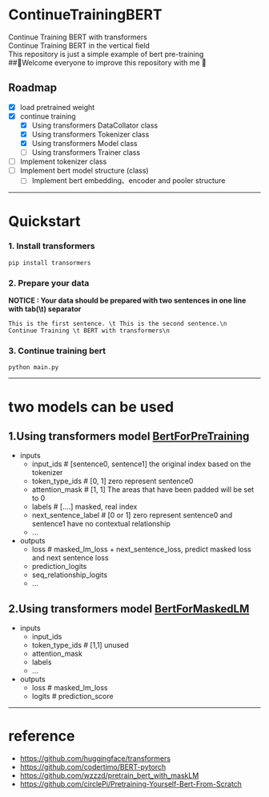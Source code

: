 # ContinueTrainingBERT
Continue Training BERT with transformers  
Continue Training BERT in the vertical field  
This repository is just a simple example of bert pre-training   
##🎉Welcome everyone to improve this repository with me 🎉
## Roadmap
- [x] load pretrained weight
- [x] continue training
  - [x] Using transformers DataCollator class
  - [x] Using transformers Tokenizer class
  - [x] Using transformers Model class
  - [ ] Using transformers Trainer class
- [ ] Implement tokenizer class
- [ ] Implement bert model structure (class)
  - [ ] Implement bert embedding、encoder and pooler structure

---
# Quickstart
### 1. Install transformers
`pip install transormers`
### 2. Prepare your data
**NOTICE : Your data should be prepared with two sentences in one line with tab(\t) separator**
```
This is the first sentence. \t This is the second sentence.\n
Continue Training \t BERT with transformers\n
```
### 3. Continue training bert
`python main.py`

 ---
# two models can be used
## 1.Using transformers model [BertForPreTraining](https://huggingface.co/docs/transformers/v4.31.0/en/model_doc/bert#transformers.BertForPreTraining)
- inputs
  - input_ids              # [sentence0, sentence1] the original index based on the tokenizer
  - token_type_ids         # [0, 1] zero represent sentence0
  - attention_mask         # [1, 1] The areas that have been padded will be set to 0
  - labels                 # [....] masked, real index
  - next_sentence_label    # [0 or 1] zero represent sentence0 and sentence1 have no contextual relationship
  - ...
- outputs
  - loss                      # masked_lm_loss + next_sentence_loss, predict masked loss and next sentence loss  
  - prediction_logits
  - seq_relationship_logits
  - ...
## 2.Using transformers model [BertForMaskedLM](https://huggingface.co/docs/transformers/v4.31.0/en/model_doc/bert#transformers.BertForMaskedLM)
- inputs
    - input_ids
    - token_type_ids      # [1,1] unused
    - attention_mask      
    - labels
    - ...
- outputs
    - loss                # masked_lm_loss
    - logits              # prediction_score

---
# reference
- https://github.com/huggingface/transformers
- https://github.com/codertimo/BERT-pytorch
- https://github.com/wzzzd/pretrain_bert_with_maskLM
- https://github.com/circlePi/Pretraining-Yourself-Bert-From-Scratch